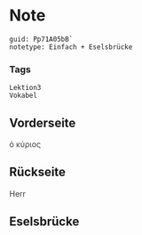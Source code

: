 # Note
```
guid: Pp71A05bB`
notetype: Einfach + Eselsbrücke
```

### Tags
```
Lektion3
Vokabel
```

## Vorderseite
<span style="color: rgb(62, 62, 62);">ὁ κύριος</span>

## Rückseite
<span style="color: rgb(62, 62, 62);">Herr</span>

## Eselsbrücke

